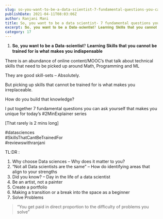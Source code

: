 ```yaml
---
slug: so-you-want-to-be-a-data-scientist-7-fundamental-questions-you-can-ask-yourself
publishDate: 2021-04-11T08:03:06Z
author: Ranjani Mani
title: So, you want to be a data scientist- 7 fundamental questions you can ask yourself 
excerpt: 𝐒𝐨, 𝐲𝐨𝐮 𝐰𝐚𝐧𝐭 𝐭𝐨 𝐛𝐞 𝐚 𝐃𝐚𝐭𝐚-𝐬𝐜𝐢𝐞𝐧𝐭𝐢𝐬𝐭? 𝐋𝐞𝐚𝐫𝐧𝐢𝐧𝐠 𝐒𝐤𝐢𝐥𝐥𝐬 𝐭𝐡𝐚𝐭 𝐲𝐨𝐮 𝐜𝐚𝐧𝐧𝐨𝐭 𝐛𝐞 𝐭𝐫𝐚𝐢𝐧𝐞𝐝 𝐟𝐨𝐫 𝐢𝐬 𝐰𝐡𝐚𝐭 𝐦𝐚𝐤𝐞𝐬 𝐲𝐨𝐮 𝐢𝐧𝐝𝐢𝐬𝐩𝐞𝐧𝐬𝐚𝐛𝐥𝐞 There is an abundance of online content/MOOC’s that talk about technical skills that need to be picked up around Math, Programming and ML They are good skill-sets – Absolutely. But picking up skills that cannot  ... 
category: 17
---
```


1. 𝐒𝐨, 𝐲𝐨𝐮 𝐰𝐚𝐧𝐭 𝐭𝐨 𝐛𝐞 𝐚 𝐃𝐚𝐭𝐚-𝐬𝐜𝐢𝐞𝐧𝐭𝐢𝐬𝐭? 𝐋𝐞𝐚𝐫𝐧𝐢𝐧𝐠 𝐒𝐤𝐢𝐥𝐥𝐬 𝐭𝐡𝐚𝐭 𝐲𝐨𝐮 𝐜𝐚𝐧𝐧𝐨𝐭 𝐛𝐞 𝐭𝐫𝐚𝐢𝐧𝐞𝐝 𝐟𝐨𝐫 𝐢𝐬 𝐰𝐡𝐚𝐭 𝐦𝐚𝐤𝐞𝐬 𝐲𝐨𝐮 𝐢𝐧𝐝𝐢𝐬𝐩𝐞𝐧𝐬𝐚𝐛𝐥𝐞

There is an abundance of online content/MOOC’s that talk about technical skills that need to be picked up around Math, Programming and ML

They are good skill-sets – Absolutely.

But picking up skills that cannot be trained for is what makes you irreplaceable.

How do you build that knowledge?

I put together 7 fundamental questions you can ask yourself that makes you unique for today’s #2MinExplainer series

\[That rarely is 2 mins long\]

#datasciences  
#SkillsThatCantBeTrainedFor  
#reviewswithranjani

TL:DR :

1. Why choose Data sciences – Why does it matter to you?
2. “Not all Data scientists are the same” – How do identifying areas that align to your strengths
3. Did you know? – Day in the life of a data scientist
4. Be an artist, not a painter
5. Create a portfolio
6. Making a transition or a break into the space as a beginner
7. Solve Problems

> “You get paid in direct proportion to the difficulty of problems you solve”